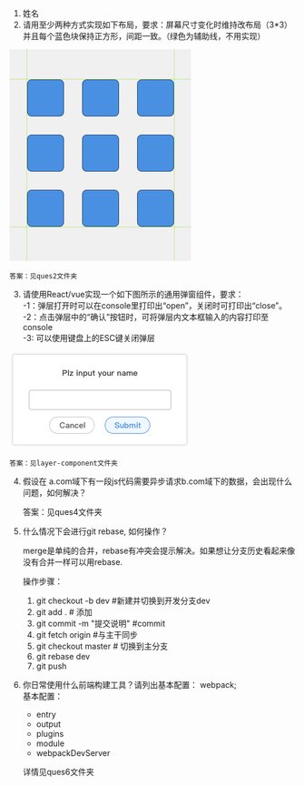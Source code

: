 1. 姓名
2. 请用至少两种方式实现如下布局，要求：屏幕尺寸变化时维持改布局（3*3）并且每个蓝色块保持正方形，间距一致。（绿色为辅助线，不用实现）

![](img/img1.png)

    答案：见ques2文件夹

3. 请使用React/vue实现一个如下图所示的通用弹窗组件，要求：  
    -1：弹层打开时可以在console里打印出“open”，关闭时可打印出“close”。  
    -2：点击弹层中的“确认”按钮时，可将弹层内文本框输入的内容打印至console  
    -3: 可以使用键盘上的ESC键关闭弹层  


![](img/img2.png)

    答案：见layer-component文件夹

4. 假设在 a.com域下有一段js代码需要异步请求b.com域下的数据，会出现什么问题，如何解决？

    答案：见ques4文件夹

5. 什么情况下会进行git rebase, 如何操作？

    merge是单纯的合并，rebase有冲突会提示解决。如果想让分支历史看起来像没有合并一样可以用rebase.

    操作步骤：  
    1. git checkout -b dev   #新建并切换到开发分支dev
    2. git add .     # 添加
    3. git commit  -m "提交说明"   #commit
    4. git fetch origin  #与主干同步
    5. git checkout master # 切换到主分支
    5. git rebase dev
    6. git push

6. 你日常使用什么前端构建工具？请列出基本配置：
   webpack;   
   基本配置：
   - entry
   - output
   - plugins
   - module
   - webpackDevServer

   详情见ques6文件夹


